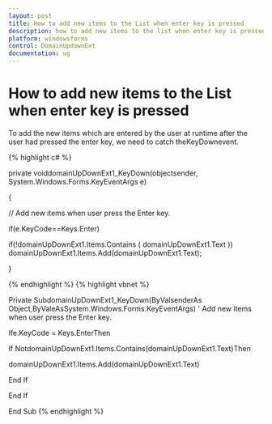 ```yaml
---
layout: post
title: How to add new items to the List when enter key is pressed
description: how to add new items to the list when enter key is pressed
platform: windowsforms
control: DomainUpdownExt 
documentation: ug
---
```

# How to add new items to the List when enter key is pressed

To add the new items which are entered by the user at runtime after the user had pressed the enter key, we need to catch theKeyDownevent.



{% highlight c# %}

private voiddomainUpDownExt1_KeyDown(objectsender, System.Windows.Forms.KeyEventArgs e)

{

// Add new items when user press the Enter key.

if(e.KeyCode==Keys.Enter)

if(!domainUpDownExt1.Items.Contains ( domainUpDownExt1.Text )) domainUpDownExt1.Items.Add(domainUpDownExt1.Text);

}



{% endhighlight  %}
{% highlight vbnet %}


Private SubdomainUpDownExt1_KeyDown(ByValsenderAs Object,ByValeAsSystem.Windows.Forms.KeyEventArgs)
 ' Add new items when user press the Enter key.

Ife.KeyCode = Keys.EnterThen

If NotdomainUpDownExt1.Items.Contains(domainUpDownExt1.Text)Then

domainUpDownExt1.Items.Add(domainUpDownExt1.Text)

End If

End If

End Sub
{% endhighlight  %}